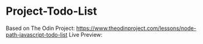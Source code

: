 # Project-Todo-List
Based on The Odin Project: https://www.theodinproject.com/lessons/node-path-javascript-todo-list Live Preview: 
